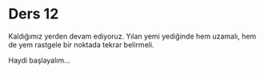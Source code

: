 # Ders 12

Kaldığımız yerden devam ediyoruz. Yılan yemi yediğinde hem uzamalı, hem de yem rastgele bir noktada tekrar belirmeli.

Haydi başlayalım...